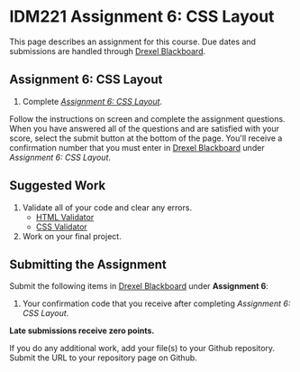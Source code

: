 # IDM221 Assignment 6: CSS Layout

This page describes an assignment for this course. Due dates and submissions are handled through [Drexel Blackboard](https://learn.dcollege.net/).

## Assignment 6: CSS Layout

1. Complete [_Assignment 6: CSS Layout_](http://digm.drexel.edu/crs/IDM221/assignments/screens/assessment_intro.php?assignment=6).

Follow the instructions on screen and complete the assignment questions. When you have answered all of the questions and are satisfied with your score, select the submit button at the bottom of the page. You'll receive a confirmation number that you must enter in [Drexel Blackboard](https://learn.dcollege.net/) under _Assignment 6: CSS Layout_.

## Suggested Work

1. Validate all of your code and clear any errors.
    - [HTML Validator](https://validator.w3.org)
    - [CSS Validator](https://jigsaw.w3.org/css-validator/)
1. Work on your final project.

## Submitting the Assignment

Submit the following items in [Drexel Blackboard](https://learn.dcollege.net/) under **Assignment 6**:

1. Your confirmation code that you receive after completing _Assignment 6: CSS Layout_.

**Late submissions receive zero points.**

If you do any additional work, add your file(s) to your Github repository. Submit the URL to your repository page on Github.
